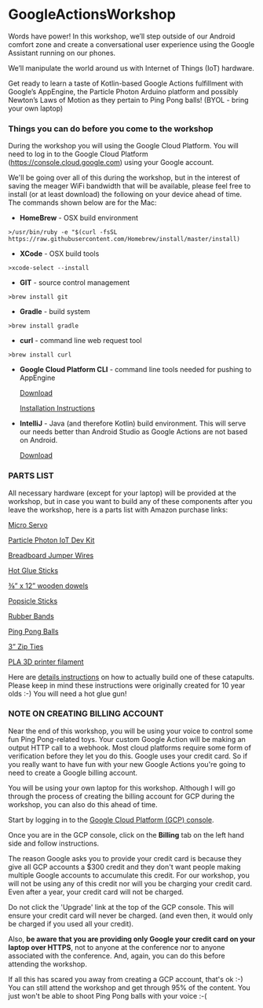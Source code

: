# GoogleActionsWorkshop

Words have power! In this workshop, we’ll step outside of our Android comfort zone and create 
a conversational user experience using the Google Assistant running on our phones. 

We’ll manipulate the world around us with Internet of Things (IoT) hardware.  

Get ready to learn a taste of Kotlin-based Google Actions fulfillment with Google’s AppEngine, 
the Particle Photon Arduino platform and possibly Newton’s Laws of Motion as they pertain 
to Ping Pong balls! (BYOL - bring your own laptop)

 
### Things you can do before you come to the workshop 

During the workshop you will using the Google Cloud Platform. You will need to log in to
the Google Cloud Platform (https://console.cloud.google.com) using your Google account.

We'll be going over all of this during the workshop, but in the interest of saving the meager WiFi 
bandwidth that will be available, please feel free to install (or at least download) the following 
on your device ahead of time. The commands shown below are for the Mac:


* __HomeBrew__ - OSX build environment

```>/usr/bin/ruby -e "$(curl -fsSL https://raw.githubusercontent.com/Homebrew/install/master/install)```

* __XCode__ - OSX build tools

```>xcode-select --install```

* __GIT__ - source control management

```>brew install git```

* __Gradle__ - build system

```>brew install gradle```

* __curl__ - command line web request tool

```>brew install curl```

* __Google Cloud Platform CLI__ - command line tools needed for pushing to AppEngine

     [Download](https://dl.google.com/dl/cloudsdk/channels/rapid/downloads/google-cloud-sdk-238.0.0-darwin-x86_64.tar.gz)
     
     [Installation Instructions](https://cloud.google.com/sdk/?hl=en_US&_ga=2.132115275.-514248634.1552053382&_gac=1.118830587.1552132197.Cj0KCQiA5Y3kBRDwARIsAEwloL5wCXwsyqONoluPWbThHNH8Vyo2w5ga_Y7ngqJpLhNajtnjTNNn8XIaAs16EALw_wcB)
     
* __IntelliJ__ - Java (and therefore Kotlin) build environment.  This will serve our needs better than 
Android Studio as Google Actions are not based on Android.

     [Download](https://www.jetbrains.com/idea/download/download-thanks.html?platform=mac)



### PARTS LIST

All necessary hardware (except for your laptop) will be provided at the workshop, but in case you want to 
build any of these components after you leave the workshop, here is a parts list with Amazon purchase links:


[Micro Servo](https://www.amazon.com/gp/product/B072V529YD/ref=ppx_yo_dt_b_asin_title_o04_s00?ie=UTF8&psc=1)

[Particle Photon IoT Dev Kit](https://store.particle.io/collections/photon)

[Breadboard Jumper Wires](https://www.amazon.com/Solderless-Flexible-Breadboard-Jumper-100pcs/dp/B005TZJ0AM/ref=sr_1_6?crid=2WX9X7QGL90SR&keywords=breadboard+jumper+wires&qid=1552495713&s=gateway&sprefix=breadboard+ju%2Caps%2C123&sr=8-6)

[Hot Glue Sticks](https://www.amazon.com/gp/product/B07FBDPWPV/ref=ox_sc_act_title_1?smid=ATVPDKIKX0DER&psc=1)

[⅜” x 12” wooden dowels](https://www.amazon.com/gp/product/B01BG8A8K6/ref=ppx_yo_dt_b_asin_title_o07_s01?ie=UTF8&psc=1)

[Popsicle Sticks](https://www.amazon.com/gp/product/B009EE38UM/ref=ppx_yo_dt_b_asin_title_o08_s00?ie=UTF8&psc=1)

[Rubber Bands](https://www.amazon.com/gp/product/B0787YYKLJ/ref=ppx_yo_dt_b_asin_title_o08_s01?ie=UTF8&psc=1)

[Ping Pong Balls](https://www.amazon.com/gp/product/B06XWNPM3H/ref=ppx_yo_dt_b_asin_title_o08_s01?ie=UTF8&psc=1)

[3” Zip Ties](https://www.amazon.com/400-Piece-Contractor-Multi-Purpose-Organizing/dp/B077TJ11JR/ref=lp_17347419011_1_3?srs=17347419011&ie=UTF8&qid=1552503529&sr=8-3&th=1)

[PLA 3D printer filament](https://www.amazon.com/gp/product/B07H9BFNS5/ref=ppx_yo_dt_b_asin_title_o09_s01?ie=UTF8&psc=1)

Here are [details instructions](https://slides.com/ndipatri/deck-15/fullscreen?token=nDQ96Z1a) on how to actually build one of these catapults. Please keep in
mind these instructions were originally created for 10 year olds :-)  You will need a hot glue gun!



### NOTE ON CREATING BILLING ACCOUNT

Near the end of this workshop, you will be using your voice to control some fun Ping Pong-related
toys.  Your custom Google Action will be making an output HTTP call to a webhook.  Most cloud platforms
require some form of verification before they let you do this.  Google uses your credit card.  So if you 
really want to have fun with your new Google Actions you're going to need to create a Google billing account.

You will be using your own laptop for this workshop.  Although I will go through the process of
creating the billing account for GCP during the workshop, you can also do this ahead of time. 

Start by logging in to the [Google Cloud Platform (GCP) console](https://console.cloud.google.com).

Once you are in the GCP console, click on the **Billing** tab on the left hand side and 
follow instructions.

The reason Google asks you to provide your credit card is because they give all GCP accounts
a $300 credit and they don't want people making multiple Google accounts to accumulate this
credit.  For our workshop, you will not be using any of this credit nor will you be 
charging your credit card.  Even after a year, your credit card will not be charged. 

Do not click the 'Upgrade' link at the top of the GCP console.  This will ensure your credit
card will never be charged. (and even then, it would only be charged if you used all your credit).

Also, **be aware that you are providing only Google your credit card on your laptop over HTTPS**, 
not to anyone at the conference nor to anyone associated with the conference. And, again, you can 
do this before attending the workshop.

If all this has scared you away from creating a GCP account, that's ok :-) You can still attend
the workshop and get through 95% of the content.  You just won't be able to shoot Ping Pong balls
with your voice :-(

